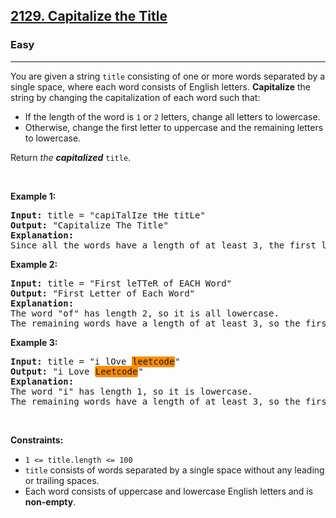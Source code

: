 <h2><a href="https://leetcode.com/problems/capitalize-the-title/">2129. Capitalize the Title</a></h2><h3>Easy</h3><hr><div><p>You are given a string <code>title</code> consisting of one or more words separated by a single space, where each word consists of English letters. <strong>Capitalize</strong> the string by changing the capitalization of each word such that:</p>

<ul>
	<li>If the length of the word is <code>1</code> or <code>2</code> letters, change all letters to lowercase.</li>
	<li>Otherwise, change the first letter to uppercase and the remaining letters to lowercase.</li>
</ul>

<p>Return <em>the <strong>capitalized</strong> </em><code>title</code>.</p>

<p>&nbsp;</p>
<p><strong class="example">Example 1:</strong></p>

<pre><strong>Input:</strong> title = "capiTalIze tHe titLe"
<strong>Output:</strong> "Capitalize The Title"
<strong>Explanation:</strong>
Since all the words have a length of at least 3, the first letter of each word is uppercase, and the remaining letters are lowercase.
</pre>

<p><strong class="example">Example 2:</strong></p>

<pre><strong>Input:</strong> title = "First leTTeR of EACH Word"
<strong>Output:</strong> "First Letter of Each Word"
<strong>Explanation:</strong>
The word "of" has length 2, so it is all lowercase.
The remaining words have a length of at least 3, so the first letter of each remaining word is uppercase, and the remaining letters are lowercase.
</pre>

<p><strong class="example">Example 3:</strong></p>

<pre><strong>Input:</strong> title = "i lOve <em class="Highlight" match="leetcode" loopnumber="185981733" style="padding: 1px; box-shadow: rgb(229, 229, 229) 1px 1px; border-radius: 3px; -webkit-print-color-adjust: exact; background-color: rgb(255, 140, 0); font-style: inherit;">leetcode</em>"
<strong>Output:</strong> "i Love <em class="Highlight" match="leetcode" loopnumber="185981733" style="padding: 1px; box-shadow: rgb(229, 229, 229) 1px 1px; border-radius: 3px; -webkit-print-color-adjust: exact; background-color: rgb(255, 140, 0); font-style: inherit;">Leetcode</em>"
<strong>Explanation:</strong>
The word "i" has length 1, so it is lowercase.
The remaining words have a length of at least 3, so the first letter of each remaining word is uppercase, and the remaining letters are lowercase.
</pre>

<p>&nbsp;</p>
<p><strong>Constraints:</strong></p>

<ul>
	<li><code>1 &lt;= title.length &lt;= 100</code></li>
	<li><code>title</code> consists of words separated by a single space without any leading or trailing spaces.</li>
	<li>Each word consists of uppercase and lowercase English letters and is <strong>non-empty</strong>.</li>
</ul>
</div>